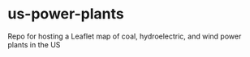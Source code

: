 # us-power-plants
Repo for hosting a Leaflet map of coal, hydroelectric, and wind power plants in the US
